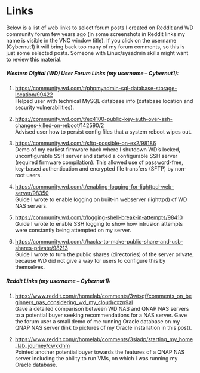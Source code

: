 # Links

Below is a list of web links to select forum posts I created on Reddit and WD community forum few years ago (in some screenshots in Reddit links my name is visible in the VNC window title). If you click on the username (Cybernut1) it will bring back too many of my forum comments, so this is just some selected posts. Someone with Linux/sysadmin skills might want to review this material.
  
  
##### Western Digital (WD) User Forum Links (my username – Cybernut1):

1.	https://community.wd.com/t/phpmyadmin-sql-database-storage-location/99422  
Helped user with technical MySQL database info (database location and security vulnerabilities).

2.	https://community.wd.com/t/ex4100-public-key-auth-over-ssh-changes-killed-on-reboot/142590/2  
Advised user how to persist config files that a system reboot wipes out.

3.	https://community.wd.com/t/sftp-possible-on-ex2/98186  
Demo of my earliest firmware hack where I shutdown WD’s locked, unconfigurable SSH server and started a configurable SSH server (required firmware compilation). This allowed use of password-free, key-based authentication and encrypted file transfers (SFTP) by non-root users.

4.	https://community.wd.com/t/enabling-logging-for-lighttpd-web-server/98350  
Guide I wrote to enable logging on built-in webserver (lighttpd) of WD NAS servers.

5.	https://community.wd.com/t/logging-shell-break-in-attempts/98410  
Guide I wrote to enable SSH logging to show how intrusion attempts were constantly being attempted on my server.

6.	https://community.wd.com/t/hacks-to-make-public-share-and-usb-shares-private/98213  
Guide I wrote to turn the public shares (directories) of the server private, because WD did not give a way for users to configure this by themselves.
  
  
##### Reddit Links (my username – Cybernut1):

1.	https://www.reddit.com/r/homelab/comments/3wtxqf/comments_on_beginners_nas_considering_wd_my_cloud/cxzn9al  
Gave a detailed comparison between WD NAS and QNAP NAS servers to a potential buyer seeking recommendations for a NAS server. Gave the forum user a small demo of me running Oracle database on my QNAP NAS server (link to pictures of my Oracle installation in this post).

2.	https://www.reddit.com/r/homelab/comments/3siadp/starting_my_home_lab_journey/cwxklhm  
Pointed another potential buyer towards the features of a QNAP NAS server including the ability to run VMs, on which I was running my Oracle database.  
